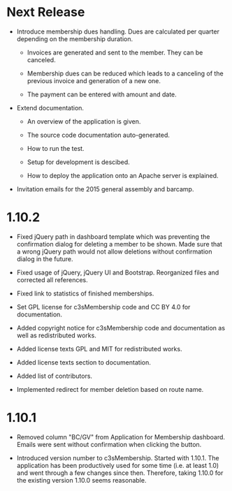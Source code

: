 Next Release
============

- Introduce membership dues handling. Dues are calculated per quarter
  depending on the membership duration.

  - Invoices are generated and sent to the member. They can be canceled.

  - Membership dues can be reduced which leads to a canceling of the previous
    invoice and generation of a new one.

  - The payment can be entered with amount and date.

- Extend documentation.

  - An overview of the application is given.

  - The source code documentation auto-generated.

  - How to run the test.

  - Setup for development is descibed.

  - How to deploy the application onto an Apache server is explained.

- Invitation emails for the 2015 general assembly and barcamp.



1.10.2
======

- Fixed jQuery path in dashboard template which was preventing the
  confirmation dialog for deleting a member to be shown. Made sure that
  a wrong jQuery path would not allow deletions without confirmation dialog
  in the future.

- Fixed usage of jQuery, jQuery UI and Bootstrap. Reorganized files and
  corrected all references.

- Fixed link to statistics of finished memberships.

- Set GPL license for c3sMembership code and CC BY 4.0 for documentation.

- Added copyright notice for c3sMembership code and documentation as well
  as redistributed works.

- Added license texts GPL and MIT for redistributed works.

- Added license texts section to documentation.

- Added list of contributors.

- Implemented redirect for member deletion based on route name.



1.10.1
======

- Removed column "BC/GV" from Application for Membership dashboard. Emails
  were sent without confirmation when clicking the button.

- Introduced version number to c3sMembership. Started with 1.10.1. The
  application has been productively used for some time (i.e. at least 1.0)
  and went through a few changes since then. Therefore, taking 1.10.0 for
  the existing version 1.10.0 seems reasonable.
